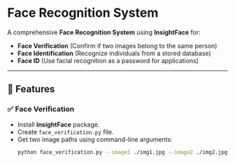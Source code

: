 # **Face Recognition System**
A comprehensive **Face Recognition System** using **InsightFace** for:
- **Face Verification** (Confirm if two images belong to the same person)
- **Face Identification** (Recognize individuals from a stored database)
- **Face ID** (Use facial recognition as a password for applications)
---
## 🚀 Features

### ✅ **Face Verification**
- Install **InsightFace** package.
- Create `face_verification.py` file.
- Get two image paths using command-line arguments:
  ```sh
  python face_verification.py --image1 ./img1.jpg --image2 ./img2.jpg
  ```

